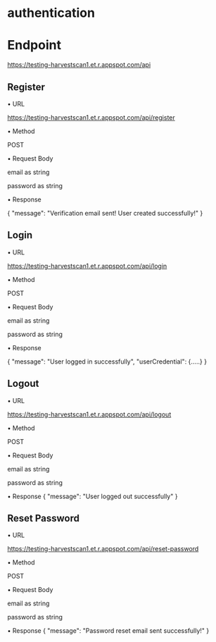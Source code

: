 ﻿# authentication
# Endpoint
https://testing-harvestscan1.et.r.appspot.com/api

## Register

• URL

https://testing-harvestscan1.et.r.appspot.com/api/register

• Method

POST

• Request Body

email as string

password as string

• Response

{
"message": "Verification email sent! User created successfully!"
}


## Login
• URL

https://testing-harvestscan1.et.r.appspot.com/api/login

• Method

POST

• Request Body

email as string

password as string

• Response

{
 "message": "User logged in successfully",
 "userCredential": {…..}
}

## Logout

• URL

https://testing-harvestscan1.et.r.appspot.com/api/logout

• Method

POST

• Request Body

email as string

password as string

• Response
{
 "message": "User logged out successfully"
 }

## Reset Password
• URL

https://testing-harvestscan1.et.r.appspot.com/api/reset-password

• Method

POST

• Request Body

email as string

password as string

• Response
{
"message": "Password reset email sent successfully!"
}
